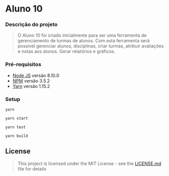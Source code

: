 # Aluno 10

### Descrição do projeto

  > O Aluno 10 foi criado inicialmente para ser uma ferramenta de gerenciamento
  > de turmas de alunos. Com esta ferramenta será possível gerenciar alunos,
  > disciplinas, criar turmas, atribuir avaliações e notas aos alunos.
  > Gerar relatórios e gráficos.

### Pré-requisitos

  * [Node JS](https://nodejs.org/) versão 8.10.0
  * [NPM](https://docs.npmjs.com/) versão 3.5.2
  * [Yarn](https://yarnpkg.com/en/) versão 1.15.2

### Setup

  ```
  yarn
  ```
  ```
  yarn start
  ```
  ```
  yarn test
  ```
  ```
  yarn build
  ```

## License

 > This project is licensed under the MIT License - see the [LICENSE.md](LICENSE.md) file for details
